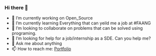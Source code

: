 ### Hi there 👋

<!--
**mishraabhinn/mishraabhinn** is a ✨ _special_ ✨ repository because its `README.md` (this file) appears on your GitHub profile.-->



- 🔭 I’m currently working on Open_Source 
- 🌱 I’m currently learning Everything that can yeild me a job at #FAANG
- 👯 I’m looking to collaborate on problems that can be solved using programing. 
- 🤔 I’m looking for help for a job/internship as a SDE. Can you help me? 
- 💬 Ask me about anything
- 📫 How to reach me: <a href="https://mishraabhinn.github.io/Portfolio/Index.html">Portfolio</a>
<!--- 😄 Pronouns: ...
- ⚡ Fun fact: ...
-->
